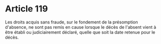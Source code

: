 # Article 119

Les droits acquis sans fraude, sur le fondement de la présomption d'absence, ne sont pas remis en cause lorsque le décès de l'absent vient à être établi ou judiciairement déclaré, quelle que soit la date retenue pour le décès.
